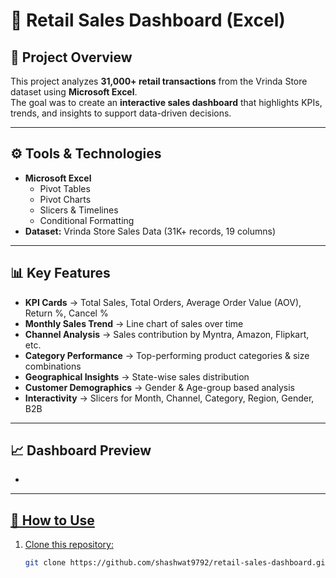 # 🛒 Retail Sales Dashboard (Excel)

## 📌 Project Overview  
This project analyzes **31,000+ retail transactions** from the Vrinda Store dataset using **Microsoft Excel**.  
The goal was to create an **interactive sales dashboard** that highlights KPIs, trends, and insights to support data-driven decisions.  

---

## ⚙️ Tools & Technologies  
- **Microsoft Excel**  
  - Pivot Tables  
  - Pivot Charts  
  - Slicers & Timelines  
  - Conditional Formatting  
- **Dataset:** Vrinda Store Sales Data (31K+ records, 19 columns)  

---

## 📊 Key Features  
- **KPI Cards** → Total Sales, Total Orders, Average Order Value (AOV), Return %, Cancel %  
- **Monthly Sales Trend** → Line chart of sales over time  
- **Channel Analysis** → Sales contribution by Myntra, Amazon, Flipkart, etc.  
- **Category Performance** → Top-performing product categories & size combinations  
- **Geographical Insights** → State-wise sales distribution  
- **Customer Demographics** → Gender & Age-group based analysis  
- **Interactivity** → Slicers for Month, Channel, Category, Region, Gender, B2B  

---

## 📈 Dashboard Preview  
- <a href ="https://github.com/shashwat9792/Retail-Sales-Dashboard-Excel-/blob/main/Annual%20%20report%202022%20Vrinda%20Store%20.jpg">

---

## 🚀 How to Use  
1. Clone this repository:  
   ```bash
   git clone https://github.com/shashwat9792/retail-sales-dashboard.git
